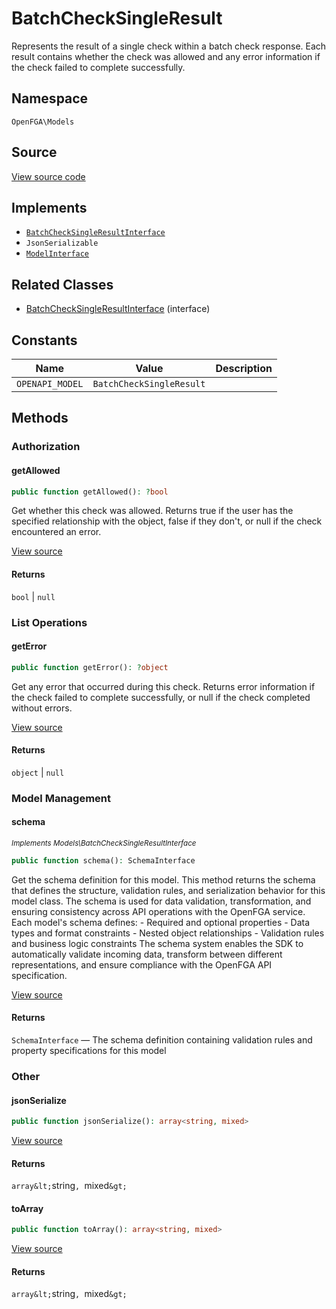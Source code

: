 # BatchCheckSingleResult

Represents the result of a single check within a batch check response. Each result contains whether the check was allowed and any error information if the check failed to complete successfully.

## Namespace

`OpenFGA\Models`

## Source

[View source code](https://github.com/evansims/openfga-php/blob/main/src/Models/BatchCheckSingleResult.php)

## Implements

* [`BatchCheckSingleResultInterface`](BatchCheckSingleResultInterface.md)
* `JsonSerializable`
* [`ModelInterface`](ModelInterface.md)

## Related Classes

* [BatchCheckSingleResultInterface](Models/BatchCheckSingleResultInterface.md) (interface)

## Constants

| Name            | Value                    | Description |
| --------------- | ------------------------ | ----------- |
| `OPENAPI_MODEL` | `BatchCheckSingleResult` |             |

## Methods

### Authorization

#### getAllowed

```php
public function getAllowed(): ?bool

```

Get whether this check was allowed. Returns true if the user has the specified relationship with the object, false if they don&#039;t, or null if the check encountered an error.

[View source](https://github.com/evansims/openfga-php/blob/main/src/Models/BatchCheckSingleResult.php#L91)

#### Returns

`bool` &#124; `null`

### List Operations

#### getError

```php
public function getError(): ?object

```

Get any error that occurred during this check. Returns error information if the check failed to complete successfully, or null if the check completed without errors.

[View source](https://github.com/evansims/openfga-php/blob/main/src/Models/BatchCheckSingleResult.php#L100)

#### Returns

`object` &#124; `null`

### Model Management

#### schema

*<small>Implements Models\BatchCheckSingleResultInterface</small>*

```php
public function schema(): SchemaInterface

```

Get the schema definition for this model. This method returns the schema that defines the structure, validation rules, and serialization behavior for this model class. The schema is used for data validation, transformation, and ensuring consistency across API operations with the OpenFGA service. Each model&#039;s schema defines: - Required and optional properties - Data types and format constraints - Nested object relationships - Validation rules and business logic constraints The schema system enables the SDK to automatically validate incoming data, transform between different representations, and ensure compliance with the OpenFGA API specification.

[View source](https://github.com/evansims/openfga-php/blob/main/src/Models/ModelInterface.php#L52)

#### Returns

`SchemaInterface` — The schema definition containing validation rules and property specifications for this model

### Other

#### jsonSerialize

```php
public function jsonSerialize(): array<string, mixed>

```

[View source](https://github.com/evansims/openfga-php/blob/main/src/Models/BatchCheckSingleResult.php#L111)

#### Returns

`array&lt;`string`, `mixed`&gt;`

#### toArray

```php
public function toArray(): array<string, mixed>

```

[View source](https://github.com/evansims/openfga-php/blob/main/src/Models/BatchCheckSingleResult.php#L124)

#### Returns

`array&lt;`string`, `mixed`&gt;`
